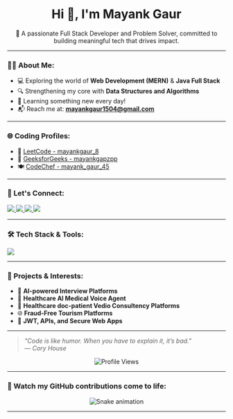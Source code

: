 <h1 align="center">Hi 👋, I'm Mayank Gaur</h1>

<p align="center">
  🚀 A passionate Full Stack Developer and Problem Solver, committed to building meaningful tech that drives impact.
</p>

---

### 🧑‍💻 About Me:
- 💻 Exploring the world of **Web Development (MERN)** & **Java Full Stack**  
- 🔍 Strengthening my core with **Data Structures and Algorithms**  
- 🧠 Learning something new every day!  
- 📬 Reach me at: **mayankgaur1504@gmail.com**

---

### 🌐 Coding Profiles:
- 🧩 [LeetCode - mayankgaur_8](https://leetcode.com/u/mayankgaur_8/)
- 📘 [GeeksforGeeks - mayankgapzpp](https://www.geeksforgeeks.org/user/mayankgapzpp/)
- 🍽️ [CodeChef - mayank_gaur_45](https://www.codechef.com/users/mayank_gaur_45)

---

### 🤝 Let's Connect:
<p align="left">
  <a href="https://www.linkedin.com/in/mayank-gaur-36b382254/" target="_blank">
    <img src="https://img.shields.io/badge/-LinkedIn-0077B5?style=for-the-badge&logo=linkedin" />
  </a>
  <a href="https://github.com/mayankgaur0405" target="_blank">
    <img src="https://img.shields.io/badge/-GitHub-181717?style=for-the-badge&logo=github" />
  </a>
  <a href="https://www.instagram.com/mayankgaur.8?igsh=ZmJ1ODYyZmZlcHBq" target="_blank">
    <img src="https://img.shields.io/badge/-Instagram-E4405F?style=for-the-badge&logo=instagram" />
  </a>
  <a href="https://wa.me/918929641963" target="_blank">
    <img src="https://img.shields.io/badge/-WhatsApp-25D366?style=for-the-badge&logo=whatsapp" />
  </a>
</p>

---

### 🛠️ Tech Stack & Tools:
<p align="left">
  <img src="https://skillicons.dev/icons?i=cpp,java,js,react,nodejs,mongodb,express,html,css,git,github,vscode" />
</p>

---

### 🚀 Projects & Interests:
- 🤖 **AI-powered Interview Platforms**
- 🏥 **Healthcare AI Medical Voice Agent**
- 🏥 **Healthcare doc-patient Vedio Consultency Platforms**
- 🌐 **Fraud-Free Tourism Platforms**
- 🔐 **JWT, APIs, and Secure Web Apps**

---

> _"Code is like humor. When you have to explain it, it’s bad."_  
> — *Cory House*

<p align="center">
  <img src="https://komarev.com/ghpvc/?username=mayankgaur0405&label=Profile%20Views&color=blue&style=flat" alt="Profile Views"/>
</p>


---

### 🐍 Watch my GitHub contributions come to life:

<p align="center">
  <img src="https://raw.githubusercontent.com/mayankgaur0405/mayankgaur0405/output/github-contribution-grid-snake.svg" alt="Snake animation" />
</p>

---

